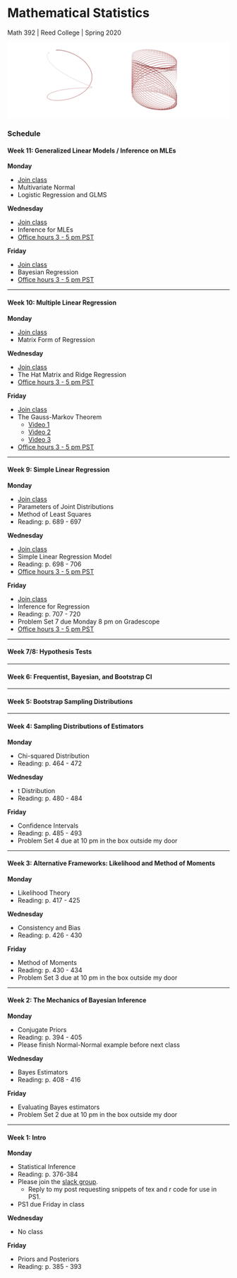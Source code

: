 # Mathematical Statistics
Math 392 | Reed College | Spring 2020

![](figs/mcmc.png)

### Schedule

#### Week 11: Generalized Linear Models / Inference on MLEs

**Monday**
- [Join class](https://zoom.us/j/232169858)
- Multivariate Normal
- Logistic Regression and GLMS

**Wednesday**
- [Join class](https://zoom.us/j/232169858)
- Inference for MLEs
- [Office hours 3 - 5 pm PST](https://zoom.us/j/759760558)

**Friday**
- [Join class](https://zoom.us/j/232169858)
- Bayesian Regression
- [Office hours 3 - 5 pm PST](https://zoom.us/j/759760558)

* * *

#### Week 10: Multiple Linear Regression

**Monday**
- [Join class](https://zoom.us/j/232169858)
- Matrix Form of Regression

**Wednesday**
- [Join class](https://zoom.us/j/232169858)
- The Hat Matrix and Ridge Regression
- [Office hours 3 - 5 pm PST](https://zoom.us/j/759760558)

**Friday**
- [Join class](https://zoom.us/j/232169858)
- The Gauss-Markov Theorem
    - [Video 1](https://zoom.us/rec/share/_-54Dfbt72NIXo3u9VHRWoQrO6O1eaa8gCcd_PoFn04Cw8irTjjIeUPW8IvRslfi?startTime=1586537701000)
    - [Video 2](https://zoom.us/rec/share/_-54Dfbt72NIXo3u9VHRWoQrO6O1eaa8gCcd_PoFn04Cw8irTjjIeUPW8IvRslfi?startTime=1586538157000)
    - [Video 3](https://zoom.us/rec/share/_-54Dfbt72NIXo3u9VHRWoQrO6O1eaa8gCcd_PoFn04Cw8irTjjIeUPW8IvRslfi?startTime=1586538421000)
- [Office hours 3 - 5 pm PST](https://zoom.us/j/759760558)

* * *

#### Week 9: Simple Linear Regression

**Monday**
- [Join class](https://zoom.us/j/232169858)
- Parameters of Joint Distributions
- Method of Least Squares
- Reading: p. 689 - 697

**Wednesday**
- [Join class](https://zoom.us/232169858)
- Simple Linear Regression Model
- Reading: p. 698 - 706
- [Office hours 3 - 5 pm PST](https://zoom.us/j/759760558)

**Friday**
- [Join class](https://zoom.us/232169858)
- Inference for Regression
- Reading: p. 707 - 720
- Problem Set 7 due Monday 8 pm on Gradescope
- [Office hours 3 - 5 pm PST](https://zoom.us/j/759760558)


* * *

#### Week 7/8: Hypothesis Tests

* * *

#### Week 6: Frequentist, Bayesian, and Bootstrap CI

* * * 

#### Week 5: Bootstrap Sampling Distributions

* * *

#### Week 4: Sampling Distributions of Estimators

**Monday**
- Chi-squared Distribution
- Reading: p. 464 - 472

**Wednesday**
- t Distribution
- Reading: p. 480 - 484

**Friday**
- Confidence Intervals
- Reading: p. 485 - 493
- Problem Set 4 due at 10 pm in the box outside my door


* * *

#### Week 3: Alternative Frameworks: Likelihood and Method of Moments

**Monday**
- Likelihood Theory
- Reading: p. 417 - 425

**Wednesday**
- Consistency and Bias
- Reading: p. 426 - 430

**Friday**
- Method of Moments
- Reading: p. 430 - 434
- Problem Set 3 due at 10 pm in the box outside my door

* * *

#### Week 2: The Mechanics of Bayesian Inference

**Monday**
- Conjugate Priors
- Reading: p. 394 - 405
- Please finish Normal-Normal example before next class

**Wednesday**
- Bayes Estimators
- Reading: p. 408 - 416

**Friday**
- Evaluating Bayes estimators
- Problem Set 2 due at 10 pm in the box outside my door


* * *

#### Week 1: Intro

**Monday**
- Statistical Inference
- Reading: p. 376-384
- Please join the [slack group](https://join.slack.com/t/reed-stats-ds/shared_invite/enQtOTEwMDQyODkzNjUwLTM1MWNjZjQ5NTA5ZmMyMmQ4ZjhhYTk1Y2ZkMDE0NjRlZDBhMmE4OTg4OWJjNWUzNTFlOGIzYjE5NjA0ZmM0YzM).
    - Reply to my post requesting snippets of tex and r code for use in PS1.
- PS1 due Friday in class

**Wednesday**
- No class

**Friday**
- Priors and Posteriors
- Reading: p. 385 - 393


<!-- notes for later: 8 ways to estimate rho http://www-bcf.usc.edu/~lototsky/MATH408/SampleCorrCoef.pdf -->
<!-- notes for later: t-test paper -->
<!-- notes for later: bayesian model selection -->
<!-- notes for later: michael's bayes paper -->